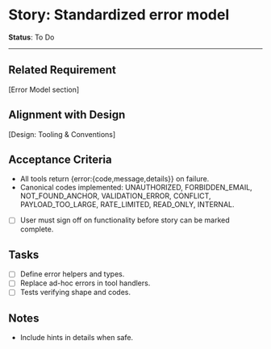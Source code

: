 # Story: Standardized error model

**Status**: To Do

---

## Related Requirement

[Error Model section]

## Alignment with Design

[Design: Tooling & Conventions]

## Acceptance Criteria

- All tools return {error:{code,message,details}} on failure.
- Canonical codes implemented: UNAUTHORIZED, FORBIDDEN_EMAIL, NOT_FOUND_ANCHOR, VALIDATION_ERROR, CONFLICT, PAYLOAD_TOO_LARGE, RATE_LIMITED, READ_ONLY, INTERNAL.
- [ ] User must sign off on functionality before story can be marked complete.

## Tasks

- [ ] Define error helpers and types.
- [ ] Replace ad-hoc errors in tool handlers.
- [ ] Tests verifying shape and codes.

## Notes

- Include hints in details when safe.
